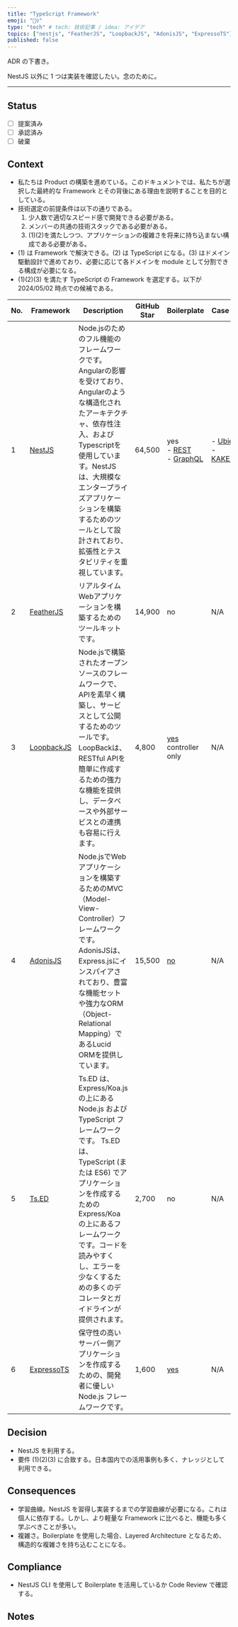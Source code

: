 ```yaml
---
title: "TypeScript Framework"
emoji: "🕵️‍♀️"
type: "tech" # tech: 技術記事 / idea: アイデア
topics: ["nestjs", "FeatherJS", "LoopbackJS", "AdonisJS", "ExpressoTS"]
published: false
---
```

ADR の下書き。

NestJS 以外に 1 つは実装を確認したい。念のために。

---

## Status
- [ ] 提案済み
- [ ] 承認済み
- [ ] 破棄

## Context
- 私たちは Product の構築を進めている。このドキュメントでは、私たちが選択した最終的な Framework とその背後にある理由を説明することを目的としている。
- 技術選定の前提条件は以下の通りである。
    1. 少人数で適切なスピード感で開発できる必要がある。
    1. メンバーの共通の技術スタックである必要がある。
    1. (1)(2)を満たしつつ、アプリケーションの複雑さを将来に持ち込まない構成である必要がある。
- (1) は Framework で解決できる。(2) は TypeScript になる。(3) はドメイン駆動設計で進めており、必要に応じて各ドメインを module として分割できる構成が必要になる。
- (1)(2)(3) を満たす TypeScript の Framework を選定する。以下が 2024/05/02 時点での候補である。

|No.|Framework|Description|GitHub Star|Boilerplate|Case Study|
|----|----|----|----|----|----|
|1|[NestJS](https://nestjs.com/)|Node.jsのためのフル機能のフレームワークです。Angularの影響を受けており、Angularのような構造化されたアーキテクチャ、依存性注入、およびTypescriptを使用しています。NestJSは、大規模なエンタープライズアプリケーションを構築するためのツールとして設計されており、拡張性とテスタビリティを重視しています。|64,500|yes <br> - [REST](https://docs.nestjs.com/recipes/crud-generator#generating-a-new-resource) <br> - [GraphQL](https://docs.nestjs.com/graphql/quick-start)|- [Ubie](https://zenn.dev/ubie_dev/articles/53c5953b037e38) <br> - [KAKEHASHI](https://kakehashi-dev.hatenablog.com/entry/2022/03/07/100000)|
|2|[FeatherJS](https://feathersjs.com/)|リアルタイムWebアプリケーションを構築するためのツールキットです。|14,900|no|N/A|
|3|[LoopbackJS](https://loopback.io/)|Node.jsで構築されたオープンソースのフレームワークで、APIを素早く構築し、サービスとして公開するためのツールです。LoopBackは、RESTful APIを簡単に作成するための強力な機能を提供し、データベースや外部サービスとの連携も容易に行えます。|4,800|[yes](https://loopback.io/doc/en/lb4/Getting-started.html) <br> controller only|N/A|
|4|[AdonisJS](https://adonisjs.com/)|Node.jsでWebアプリケーションを構築するためのMVC（Model-View-Controller）フレームワークです。AdonisJSは、Express.jsにインスパイアされており、豊富な機能セットや強力なORM（Object-Relational Mapping）であるLucid ORMを提供しています。|15,500|[no](https://docs.adonisjs.com/guides/folder-structure)|N/A|
|5|[Ts.ED](https://tsed.io/)|Ts.ED は、Express/Koa.js の上にある Node.js および TypeScript フレームワークです。 Ts.ED は、TypeScript (または ES6) でアプリケーションを作成するための Express/Koa の上にあるフレームワークです。コードを読みやすくし、エラーを少なくするための多くのデコレータとガイドラインが提供されます。|2,700|no|N/A|
|6|[ExpressoTS](https://expresso-ts.com/)|保守性の高いサーバー側アプリケーションを作成するための、開発者に優しい Node.js フレームワークです。|1,600|[yes](https://doc.expresso-ts.com/docs/overview/first-steps)|N/A|

## Decision
- NestJS を利用する。
- 要件 (1)(2)(3) に合致する。日本国内での活用事例も多く、ナレッジとして利用できる。

## Consequences
- 学習曲線。NestJS を習得し実装するまでの学習曲線が必要になる。これは個人に依存する。しかし、より軽量な Framework に比べると、機能も多く学ぶべきことが多い。
- 複雑さ。Boilerplate を使用した場合、Layered Architecture となるため、構造的な複雑さを持ち込むことになる。

## Compliance
- NestJS CLI を使用して Boilerplate を活用しているか Code Review で確認する。

## Notes

